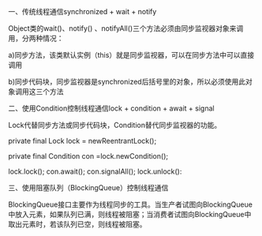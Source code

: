 一、传统线程通信synchronized + wait + notify

Object类的wait()、notify() 、notifyAll()三个方法必须由同步监视器对象来调用，分两种情况：

a)同步方法，该类默认实例（this）就是同步监视器，可以在同步方法中可以直接调用

b)同步代码块，同步监视器是synchronized后括号里的对象，所以必须使用此对象调用这三个方法

 

二、使用Condition控制线程通信lock + condition + await + signal

Lock代替同步方法或同步代码块，Condition替代同步监视器的功能。

private final Lock lock = newReentrantLock();

private final Condition con =lock.newCondition();

lock.lock();   con.await();    con.signalAll();    lock.unlock():

 

三、使用阻塞队列（BlockingQueue）控制线程通信

BlockingQueue接口主要作为线程同步的工具。当生产者试图向BlockingQueue中放入元素，如果队列已满，则线程被阻塞；当消费者试图向BlockingQueue中取出元素时，若该队列已空，则线程被阻塞。
